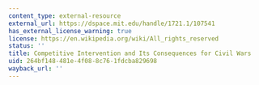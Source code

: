 ```yaml
---
content_type: external-resource
external_url: https://dspace.mit.edu/handle/1721.1/107541
has_external_license_warning: true
license: https://en.wikipedia.org/wiki/All_rights_reserved
status: ''
title: Competitive Intervention and Its Consequences for Civil Wars
uid: 264bf148-481e-4f08-8c76-1fdcba829698
wayback_url: ''
---
```

